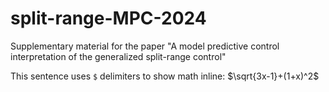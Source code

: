# split-range-MPC-2024
Supplementary material for the paper "A model predictive control interpretation of the generalized split-range control"

This sentence uses `$` delimiters to show math inline:  $\sqrt{3x-1}+(1+x)^2$
